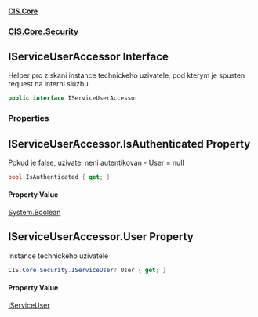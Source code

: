 #### [CIS.Core](index.md 'index')
### [CIS.Core.Security](CIS.Core.Security.md 'CIS.Core.Security')

## IServiceUserAccessor Interface

Helper pro ziskani instance technickeho uzivatele, pod kterym je spusten request na interni sluzbu.

```csharp
public interface IServiceUserAccessor
```
### Properties

<a name='CIS.Core.Security.IServiceUserAccessor.IsAuthenticated'></a>

## IServiceUserAccessor.IsAuthenticated Property

Pokud je false, uzivatel neni autentikovan - User = null

```csharp
bool IsAuthenticated { get; }
```

#### Property Value
[System.Boolean](https://docs.microsoft.com/en-us/dotnet/api/System.Boolean 'System.Boolean')

<a name='CIS.Core.Security.IServiceUserAccessor.User'></a>

## IServiceUserAccessor.User Property

Instance technickeho uzivatele

```csharp
CIS.Core.Security.IServiceUser? User { get; }
```

#### Property Value
[IServiceUser](CIS.Core.Security.IServiceUser.md 'CIS.Core.Security.IServiceUser')